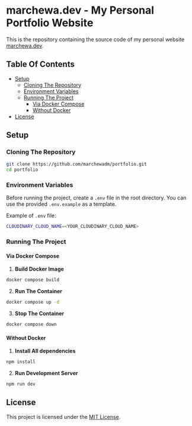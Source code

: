 # marchewa.dev - My Personal Portfolio Website

This is the repository containing the source code of my personal website [marchewa.dev](https://marchewa.dev/).

## Table Of Contents

- [Setup](#setup)
  - [Cloning The Repository](#cloning-the-repository)
  - [Environment Variables](#environment-variables)
  - [Running The Project](#running-the-project)
    - [Via Docker Compose](#via-docker-compose)
    - [Without Docker](#without-docker)
- [License](#license) 

## Setup

### Cloning The Repository

```bash
git clone https://github.com/marchewadm/portfolio.git
cd portfolio
```

### Environment Variables

Before running the project, create a `.env` file in the root directory. You can use the provided `.env.example` as a template.

Example of `.env` file:

```bash
CLOUDINARY_CLOUD_NAME=<YOUR_CLOUDINARY_CLOUD_NAME>
```

### Running The Project

#### Via Docker Compose

1. **Build Docker Image**

```bash
docker compose build
```

2. **Run The Container**

```bash
docker compose up -d
```

3. **Stop The Container**

```bash
docker compose down
```

#### Without Docker

1. **Install All dependencies**

```bash
npm install
```

2. **Run Development Server**

```bash
npm run dev
```

## License

This project is licensed under the [MIT License](https://choosealicense.com/licenses/mit/).